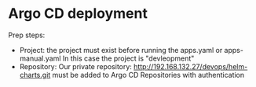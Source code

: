 # Argo CD deployment

Prep steps:
* Project:
the project must exist before running the apps.yaml or apps-manual.yaml
In this case the project is "devleopment"
* Repository:
  Our private repository: http://192.168.132.27/devops/helm-charts.git must be added to Argo CD Repositories with authentication
